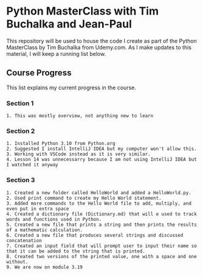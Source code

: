 # Python MasterClass with Tim Buchalka and Jean-Paul
This repository will be used to house the code I create as part of the Python MasterClass by Tim Buchalka from Udemy.com. As I make updates to this material, I will keep a running list below. 

## Course Progress
This list explains my current progress in the course. 
### Section 1
    1. This was mostly overview, not anything new to learn
### Section 2
    1. Installed Python 3.10 from Python.org
    2. Suggested I install IntelliJ IDEA but my computer won't allow this.
    3. Working with VSCode instead as it is very similar.
    4. Lesson 14 was unnecessarry because I am not using IntelliJ IDEA but I watched it anyway
### Section 3
    1. Created a new folder called HelloWorld and added a HelloWorld.py.
    2. Used print command to create my Hello World statement.
    3. Added more commands to the Hello World file to add, multiply, and even put in extra space
    4. Created a dictionary file (Dictionary.md) that will e used to track words and functions used in Python. 
    5. Created a new file that prints a string and then prints the results of a mathematic calculation.
    6. Created a new file that produces several strings and discussed concatenation
    7. Created an input field that will prompt user to input their name so that it can be added to the string that is printed.
    8. Created two versions of the printed value, one with a space and one without.
    9. We are now on module 3.19